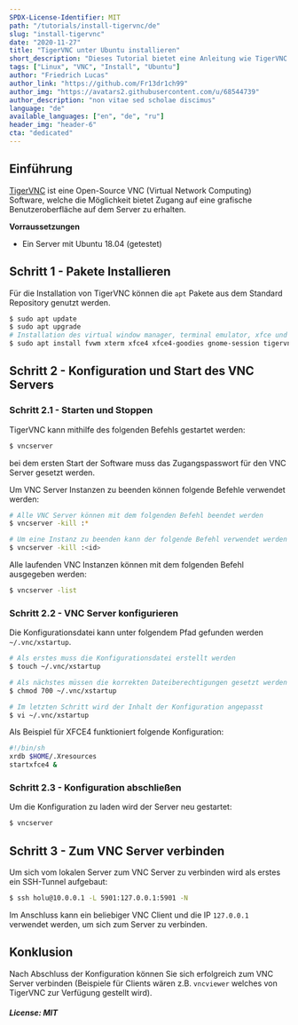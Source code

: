 ```yaml
---
SPDX-License-Identifier: MIT
path: "/tutorials/install-tigervnc/de"
slug: "install-tigervnc"
date: "2020-11-27"
title: "TigerVNC unter Ubuntu installieren"
short_description: "Dieses Tutorial bietet eine Anleitung wie TigerVNC auf einem Ubuntu Server installiert werden kann."
tags: ["Linux", "VNC", "Install", "Ubuntu"]
author: "Friedrich Lucas"
author_link: "https://github.com/Fr13dr1ch99"
author_img: "https://avatars2.githubusercontent.com/u/68544739"
author_description: "non vitae sed scholae discimus"
language: "de"
available_languages: ["en", "de", "ru"]
header_img: "header-6"
cta: "dedicated"
---
```


## Einführung

[TigerVNC](https://tigervnc.org/) ist eine Open-Source VNC (Virtual Network Computing) Software, welche die Möglichkeit bietet Zugang auf eine grafische Benutzeroberfläche auf dem Server zu erhalten.

**Vorraussetzungen**

* Ein Server mit Ubuntu 18.04 (getestet)

## Schritt 1 - Pakete Installieren

Für die Installation von TigerVNC können die `apt` Pakete aus dem Standard Repository genutzt werden.

```bash
$ sudo apt update
$ sudo apt upgrade
# Installation des virtual window manager, terminal emulator, xfce und tigervnc
$ sudo apt install fvwm xterm xfce4 xfce4-goodies gnome-session tigervnc-standalone-server tigervnc-common
```

## Schritt 2 - Konfiguration und Start des VNC Servers

### Schritt 2.1 - Starten und Stoppen

TigerVNC kann mithilfe des folgenden Befehls gestartet werden:

```bash
$ vncserver
```

bei dem ersten Start der Software muss das Zugangspasswort für den VNC Server gesetzt werden.

Um VNC Server Instanzen zu beenden können folgende Befehle verwendet werden:

```bash
# Alle VNC Server können mit dem folgenden Befehl beendet werden
$ vncserver -kill :*

# Um eine Instanz zu beenden kann der folgende Befehl verwendet werden
$ vncserver -kill :<id>
```

Alle laufenden VNC Instanzen können mit dem folgenden Befehl ausgegeben werden:

```bash
$ vncserver -list
```

### Schritt 2.2 - VNC Server konfigurieren

Die Konfigurationsdatei kann unter folgendem Pfad gefunden werden `~/.vnc/xstartup`.

```bash
# Als erstes muss die Konfigurationsdatei erstellt werden
$ touch ~/.vnc/xstartup

# Als nächstes müssen die korrekten Dateiberechtigungen gesetzt werden
$ chmod 700 ~/.vnc/xstartup

# Im letzten Schritt wird der Inhalt der Konfiguration angepasst
$ vi ~/.vnc/xstartup
```

Als Beispiel für XFCE4 funktioniert folgende Konfiguration:

```bash
#!/bin/sh
xrdb $HOME/.Xresources
startxfce4 &
```

### Schritt 2.3 - Konfiguration abschließen

Um die Konfiguration zu laden wird der Server neu gestartet:

```bash
$ vncserver
```

## Schritt 3 - Zum VNC Server verbinden

Um sich vom lokalen Server zum VNC Server zu verbinden wird als erstes ein SSH-Tunnel aufgebaut:

```bash
$ ssh holu@10.0.0.1 -L 5901:127.0.0.1:5901 -N
```

Im Anschluss kann ein beliebiger VNC Client und die IP `127.0.0.1` verwendet werden, um sich zum Server zu verbinden.

## Konklusion

Nach Abschluss der Konfiguration können Sie sich erfolgreich zum VNC Server verbinden (Beispiele für Clients wären z.B. `vncviewer` welches von TigerVNC zur Verfügung gestellt wird).

##### License: MIT

<!--

Contributor's Certificate of Origin

By making a contribution to this project, I certify that:

(a) The contribution was created in whole or in part by me and I have
    the right to submit it under the license indicated in the file; or

(b) The contribution is based upon previous work that, to the best of my
    knowledge, is covered under an appropriate license and I have the
    right under that license to submit that work with modifications,
    whether created in whole or in part by me, under the same license
    (unless I am permitted to submit under a different license), as
    indicated in the file; or

(c) The contribution was provided directly to me by some other person
    who certified (a), (b) or (c) and I have not modified it.

(d) I understand and agree that this project and the contribution are
    public and that a record of the contribution (including all personal
    information I submit with it, including my sign-off) is maintained
    indefinitely and may be redistributed consistent with this project
    or the license(s) involved.

Signed-off-by: Friedrich Lucas <friedrichlucas.99@gmail.com>

-->

